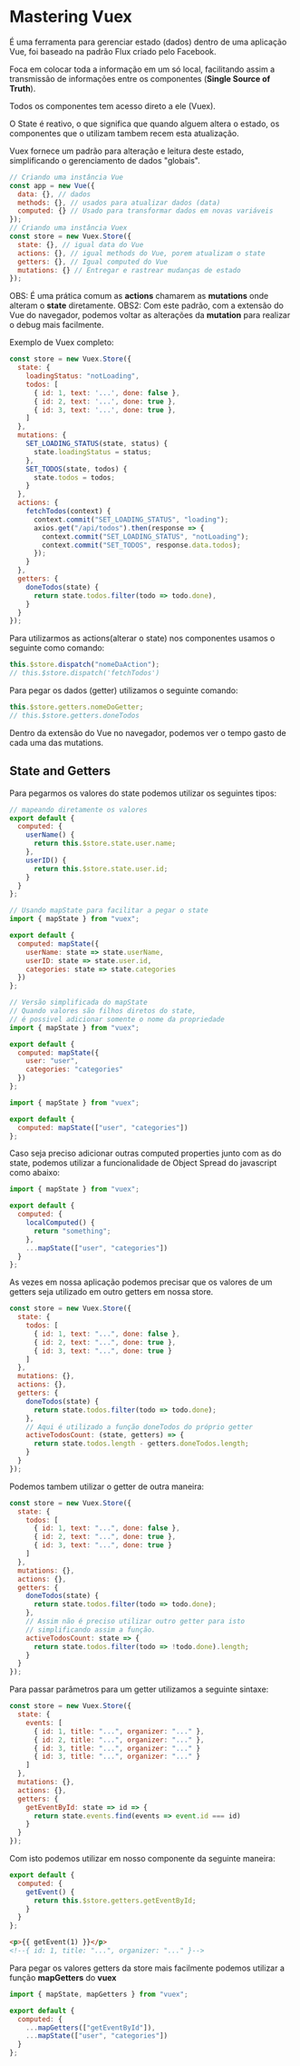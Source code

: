 # Mastering Vuex

É uma ferramenta para gerenciar estado (dados) dentro de uma aplicação Vue, foi baseado na padrão Flux criado pelo Facebook.

Foca em colocar toda a informação em um só local, facilitando assim a transmissão de informações entre os componentes (**Single Source of Truth**).

Todos os componentes tem acesso direto a ele (Vuex).

O State é reativo, o que significa que quando alguem altera o estado, os componentes que o utilizam tambem recem esta atualização.

Vuex fornece um padrão para alteração e leitura deste estado, simplificando o gerenciamento de dados "globais".

```js
// Criando uma instância Vue
const app = new Vue({
  data: {}, // dados
  methods: {}, // usados para atualizar dados (data)
  computed: {} // Usado para transformar dados em novas variáveis
});
// Criando uma instância Vuex
const store = new Vuex.Store({
  state: {}, // igual data do Vue
  actions: {}, // igual methods do Vue, porem atualizam o state
  getters: {}, // Igual computed do Vue
  mutations: {} // Entregar e rastrear mudanças de estado
});
```

OBS: É uma prática comum as **actions** chamarem as **mutations** onde alteram o **state** diretamente.
OBS2: Com este padrão, com a extensão do Vue do navegador, podemos voltar as alterações da **mutation** para realizar o debug mais facilmente.

Exemplo de Vuex completo:

```js
const store = new Vuex.Store({
  state: {
    loadingStatus: "notLoading",
    todos: [
      { id: 1, text: '...', done: false },
      { id: 2, text: '...', done: true },
      { id: 3, text: '...', done: true },
    ]
  },
  mutations: {
    SET_LOADING_STATUS(state, status) {
      state.loadingStatus = status;
    },
    SET_TODOS(state, todos) {
      state.todos = todos;
    }
  },
  actions: {
    fetchTodos(context) {
      context.commit("SET_LOADING_STATUS", "loading");
      axios.get("/api/todos").then(response => {
        context.commit("SET_LOADING_STATUS", "notLoading");
        context.commit("SET_TODOS", response.data.todos);
      });
    }
  },
  getters: {
    doneTodos(state) {
      return state.todos.filter(todo => todo.done),
    }
  }
});
```

Para utilizarmos as actions(alterar o state) nos componentes usamos o seguinte como comando:

```js
this.$store.dispatch("nomeDaAction");
// this.$store.dispatch('fetchTodos')
```

Para pegar os dados (getter) utilizamos o seguinte comando:

```js
this.$store.getters.nomeDoGetter;
// this.$store.getters.doneTodos
```

Dentro da extensão do Vue no navegador, podemos ver o tempo gasto de cada uma das mutations.

## State and Getters

Para pegarmos os valores do state podemos utilizar os seguintes tipos:

```js
// mapeando diretamente os valores
export default {
  computed: {
    userName() {
      return this.$store.state.user.name;
    },
    userID() {
      return this.$store.state.user.id;
    }
  }
};
```

```js
// Usando mapState para facilitar a pegar o state
import { mapState } from "vuex";

export default {
  computed: mapState({
    userName: state => state.userName,
    userID: state => state.user.id,
    categories: state => state.categories
  })
};
```

```js
// Versão simplificada do mapState
// Quando valores são filhos diretos do state,
// é possivel adicionar somente o nome da propriedade
import { mapState } from "vuex";

export default {
  computed: mapState({
    user: "user",
    categories: "categories"
  })
};
```

```js
import { mapState } from "vuex";

export default {
  computed: mapState(["user", "categories"])
};
```

Caso seja preciso adicionar outras computed properties junto com as do state, podemos utilizar a funcionalidade de Object Spread do javascript como abaixo:

```js
import { mapState } from "vuex";

export default {
  computed: {
    localComputed() {
      return "something";
    },
    ...mapState(["user", "categories"])
  }
};
```

As vezes em nossa aplicação podemos precisar que os valores de um getters seja utilizado em outro getters em nossa store.

```js
const store = new Vuex.Store({
  state: {
    todos: [
      { id: 1, text: "...", done: false },
      { id: 2, text: "...", done: true },
      { id: 3, text: "...", done: true }
    ]
  },
  mutations: {},
  actions: {},
  getters: {
    doneTodos(state) {
      return state.todos.filter(todo => todo.done);
    },
    // Aqui é utilizado a função doneTodos do próprio getter
    activeTodosCount: (state, getters) => {
      return state.todos.length - getters.doneTodos.length;
    }
  }
});
```

Podemos tambem utilizar o getter de outra maneira:

```js
const store = new Vuex.Store({
  state: {
    todos: [
      { id: 1, text: "...", done: false },
      { id: 2, text: "...", done: true },
      { id: 3, text: "...", done: true }
    ]
  },
  mutations: {},
  actions: {},
  getters: {
    doneTodos(state) {
      return state.todos.filter(todo => todo.done);
    },
    // Assim não é preciso utilizar outro getter para isto
    // simplificando assim a função.
    activeTodosCount: state => {
      return state.todos.filter(todo => !todo.done).length;
    }
  }
});
```

Para passar parâmetros para um getter utilizamos a seguinte sintaxe:

```js
const store = new Vuex.Store({
  state: {
    events: [
      { id: 1, title: "...", organizer: "..." },
      { id: 2, title: "...", organizer: "..." },
      { id: 3, title: "...", organizer: "..." }
      { id: 3, title: "...", organizer: "..." }
    ]
  },
  mutations: {},
  actions: {},
  getters: {
    getEventById: state => id => {
      return state.events.find(events => event.id === id)
    }
  }
});
```

Com isto podemos utilizar em nosso componente da seguinte maneira:

```js
export default {
  computed: {
    getEvent() {
      return this.$store.getters.getEventById;
    }
  }
};
```

```html
<p>{{ getEvent(1) }}</p>
<!--{ id: 1, title: "...", organizer: "..." }-->
```

Para pegar os valores getters da store mais facilmente podemos utilizar a função **mapGetters** do **vuex**

```js
import { mapState, mapGetters } from "vuex";

export default {
  computed: {
    ...mapGetters(["getEventById"]),
    ...mapState(["user", "categories"])
  }
};
```
